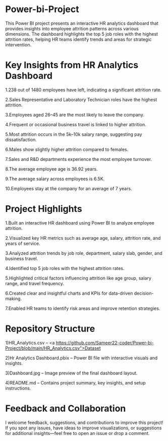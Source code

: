 # Power-bi-Project
This Power BI project presents an interactive HR analytics dashboard that provides insights into employee attrition patterns across various dimensions. The dashboard highlights the top 5 job roles with the highest attrition rates, helping HR teams identify trends and areas for strategic intervention.

# Key Insights from HR Analytics Dashboard
1.238 out of 1480 employees have left, indicating a significant attrition rate.

2.Sales Representative and Laboratory Technician roles have the highest attrition.

3.Employees aged 26–45 are the most likely to leave the company.

4.Frequent or occasional business travel is linked to higher attrition.

5.Most attrition occurs in the 5k–10k salary range, suggesting pay dissatisfaction.

6.Males show slightly higher attrition compared to females.

7.Sales and R&D departments experience the most employee turnover.

8.The average employee age is 36.92 years.

9.The average salary across employees is 6.5K.

10.Employees stay at the company for an average of 7 years.

# Project Highlights
1.Built an interactive HR dashboard using Power BI to analyze employee attrition.

2.Visualized key HR metrics such as average age, salary, attrition rate, and years of service.

3.Analyzed attrition trends by job role, department, salary slab, gender, and business travel.

4.Identified top 5 job roles with the highest attrition rates.

5.Highlighted critical factors influencing attrition like age group, salary range, and travel frequency.

6.Created clear and insightful charts and KPIs for data-driven decision-making.

7.Enabled HR teams to identify risk areas and improve retention strategies.


# Repository Structure
1)HR_Analytics.csv – <a https://github.com/Sameer22-coder/Power-bi-Project/blob/main/HR_Analytics.csv">Dataset</a>

2)Hr Analytics Dashboard.pbix – Power BI file with interactive visuals and insights.

3)Dashboard.jpg – Image preview of the final dashboard layout.

4)README.md – Contains project summary, key insights, and setup instructions.


# Feedback and Collaboration
I welcome feedback, suggestions, and contributions to improve this project!
If you spot any issues, have ideas to improve visualizations, or suggestions for additional insights—feel free to open an issue or drop a comment.
